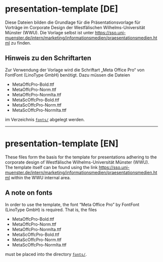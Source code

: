 # presentation-template [DE]
Diese Dateien bilden die Grundlage für die Präsentationsvorlage für Vorträge im
Corporate Design der Westfälischen Wilhelms-Universität Münster (WWU). Die Vorlage
selbst ist unter
https://sso.uni-muenster.de/intern/marketing/informationsmedien/praesentationsmedien.html
zu finden.

## Hinweis zu den Schriftarten
Zur Verwendung der Vorlage wird die Schriftart „Meta Office Pro“ von FontFont
(LinoType GmbH) benötigt. Dazu müssen die Dateien
- MetaOffcPro-Bold.ttf
- MetaOffcPro-Norm.ttf
- MetaOffcPro-NormIta.ttf
- MetaScOffcPro-Bold.ttf
- MetaScOffcPro-Norm.ttf
- MetaScOffcPro-NormIta.ttf

im Verzeichnis [`fonts/`](tex/fonts/) abgelegt werden.

---

# presentation-template [EN]
These files form the basis for the template for presentations adhering to the
corporate design of Westfälische Wilhelms-Universität Münster (WWU). The template
itself can be found using the link
https://sso.uni-muenster.de/intern/marketing/informationsmedien/praesentationsmedien.html
within the WWU internal area.

## A note on fonts
In order to use the template, the font “Meta Office Pro” by FontFont (LinoType GmbH)
is required. That is, the files
- MetaOffcPro-Bold.ttf
- MetaOffcPro-Norm.ttf
- MetaOffcPro-NormIta.ttf
- MetaScOffcPro-Bold.ttf
- MetaScOffcPro-Norm.ttf
- MetaScOffcPro-NormIta.ttf

must be placed into the directory [`fonts/`](tex/fonts/).

